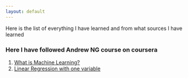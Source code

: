 ```yaml
---
layout: default
---
```


Here is the list of everything I have learned and from what sources I have learned

### Here I have followed Andrew NG course on coursera

1. [What is Machine Learning?](https://m3verma.github.io/Machine_Learning/Coursera_AndrewNG_Course/intro)
2. [Linear Regression with one variable](https://m3verma.github.io/Machine_Learning/Coursera_AndrewNG_Course/Linear_Regression_1_Variable)
